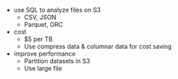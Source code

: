 - use SQL to analyze files on S3
    - CSV, JSON
    - Parquet, ORC
- cost
    - $5 per TB
    - Use compress data & columnar data for cost saving
- improve performance
    - Partition datasets in S3
    - Use large file